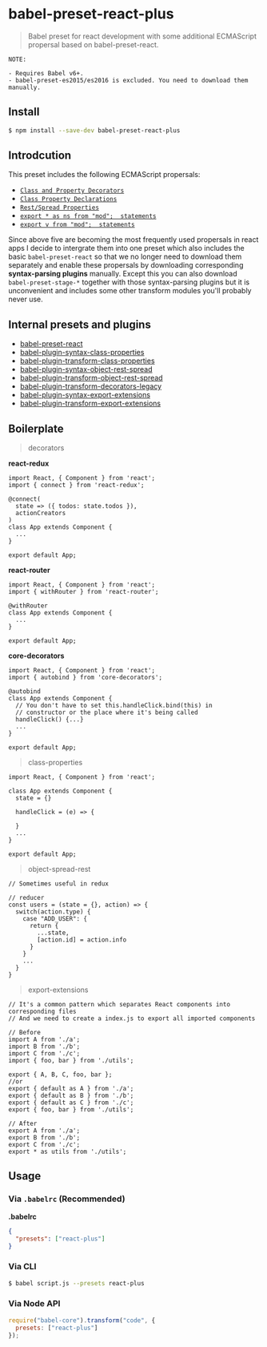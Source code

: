 # babel-preset-react-plus

> Babel preset for react development with some additional ECMAScript propersal based on babel-preset-react.

```NOTE
NOTE:

- Requires Babel v6+.
- babel-preset-es2015/es2016 is excluded. You need to download them manually.
```
## Install

```sh
$ npm install --save-dev babel-preset-react-plus
```

## Introdcution

This preset includes the following ECMAScript propersals:

* [`Class and Property Decorators`](https://github.com/wycats/javascript-decorators/blob/master/README.md)
* [`Class Property Declarations`](https://github.com/jeffmo/es-class-fields-and-static-properties)
* [`Rest/Spread Properties`](https://github.com/sebmarkbage/ecmascript-rest-spread)
* [`export * as ns from "mod";  statements`](https://github.com/leebyron/ecmascript-export-ns-from)
* [`export v from "mod";  statements`](https://github.com/leebyron/ecmascript-export-default-from)

Since above five are becoming the most frequently used propersals in react apps I decide to intergrate them
into one preset which also includes the basic `babel-preset-react` so that we no longer
need to download them separately and enable these propersals by downloading corresponding **syntax-parsing plugins** manually.
Except this you can also download `babel-preset-stage-*` together with those syntax-parsing plugins but it is unconvenient and
includes some other transform modules you'll probably never use.

## Internal presets and plugins

* [babel-preset-react](https://github.com/babel/babel/tree/master/packages/babel-preset-react)
* [babel-plugin-syntax-class-properties](https://github.com/babel/babel/tree/master/packages/babel-plugin-syntax-class-properties)
* [babel-plugin-transform-class-properties](https://github.com/babel/babel/tree/master/packages/babel-plugin-transform-class-properties)
* [babel-plugin-syntax-object-rest-spread](https://github.com/babel/babel/tree/master/packages/babel-plugin-syntax-object-rest-spread)
* [babel-plugin-transform-object-rest-spread](https://github.com/babel/babel/tree/master/packages/babel-plugin-transform-object-rest-spread)
* [babel-plugin-transform-decorators-legacy](https://github.com/loganfsmyth/babel-plugin-transform-decorators-legacy)
* [babel-plugin-syntax-export-extensions](https://github.com/babel/babel/tree/master/packages/babel-plugin-syntax-export-extensions)
* [babel-plugin-transform-export-extensions](https://github.com/babel/babel/tree/master/packages/babel-plugin-transform-export-extensions)

## Boilerplate

> decorators

**react-redux**
```react-redux
import React, { Component } from 'react';
import { connect } from 'react-redux';

@connect(
  state => ({ todos: state.todos }),
  actionCreators
)
class App extends Component {
  ...
}

export default App;
```

**react-router**
```react-router
import React, { Component } from 'react';
import { withRouter } from 'react-router';

@withRouter
class App extends Component {
  ...
}

export default App;
```

**core-decorators**
```core-decorators
import React, { Component } from 'react';
import { autobind } from 'core-decorators';

@autobind
class App extends Component {
  // You don't have to set this.handleClick.bind(this) in
  // constructor or the place where it's being called
  handleClick() {...}
  ...
}

export default App;
```

> class-properties

```class-properties
import React, { Component } from 'react';

class App extends Component {
  state = {}

  handleClick = (e) => {
    
  }
  ...
}

export default App;
```

> object-spread-rest

```object-spread-rest
// Sometimes useful in redux

// reducer
const users = (state = {}, action) => {
  switch(action.type) {
    case "ADD_USER": {
      return {
        ...state,
        [action.id] = action.info
      }
    }
    ...
  }
}
```

> export-extensions

```export-extension
// It's a common pattern which separates React components into corresponding files 
// And we need to create a index.js to export all imported components

// Before
import A from './a';
import B from './b';
import C from './c';
import { foo, bar } from './utils';

export { A, B, C, foo, bar };
//or
export { default as A } from './a';
export { default as B } from './b';
export { default as C } from './c';
export { foo, bar } from './utils';

// After
export A from './a';
export B from './b';
export C from './c';
export * as utils from './utils';

```

## Usage

### Via `.babelrc` (Recommended)

**.babelrc**

```json
{
  "presets": ["react-plus"]
}
```

### Via CLI

```sh
$ babel script.js --presets react-plus
```

### Via Node API

```javascript
require("babel-core").transform("code", {
  presets: ["react-plus"]
});
```
